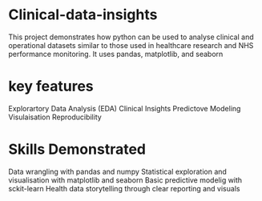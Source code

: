 # Clinical-data-insights
This project demonstrates how python can be used to analyse clinical and operational datasets similar to those used in healthcare research and NHS performance monitoring. 
It uses pandas, matplotlib, and seaborn


# key features
Explorartory Data Analysis (EDA)
Clinical Insights
Predictove Modeling
Visulaisation
Reproducibility

# Skills Demonstrated
Data wrangling with pandas and numpy
Statistical exploration and visualisation with matplotlib and seaborn
Basic predictive modelig with sckit-learn
Health data storytelling through clear reporting and visuals

